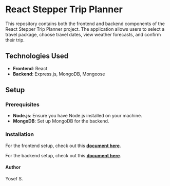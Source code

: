 # React Stepper Trip Planner

This repository contains both the frontend and backend components of the React Stepper Trip Planner project. The application allows users to select a travel package, choose travel dates, view weather forecasts, and confirm their trip.

## Technologies Used

- **Frontend**: React
- **Backend**: Express.js, MongoDB, Mongoose

## Setup

### Prerequisites

- **Node.js**: Ensure you have Node.js installed on your machine.
- **MongoDB**: Set up MongoDB for the backend.

### Installation

For the frontend setup, check out this **[document here](https://github.com/Yosef-S-A/react-stepper-trip-planner/tree/main/trip_planner_v1_5)**.

For the backend setup, check out this **[document here](https://github.com/Yosef-S-A/react-stepper-trip-planner/tree/main/backend)**.

#### Author
Yosef S.
